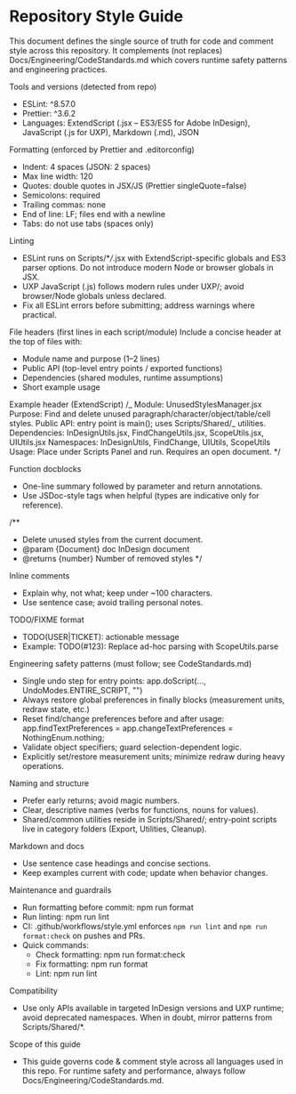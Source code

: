 # Repository Style Guide

This document defines the single source of truth for code and comment style across this repository. It complements (not replaces) Docs/Engineering/CodeStandards.md which covers runtime safety patterns and engineering practices.

Tools and versions (detected from repo)

- ESLint: ^8.57.0
- Prettier: ^3.6.2
- Languages: ExtendScript (.jsx – ES3/ES5 for Adobe InDesign), JavaScript (.js for UXP), Markdown (.md), JSON

Formatting (enforced by Prettier and .editorconfig)

- Indent: 4 spaces (JSON: 2 spaces)
- Max line width: 120
- Quotes: double quotes in JSX/JS (Prettier singleQuote=false)
- Semicolons: required
- Trailing commas: none
- End of line: LF; files end with a newline
- Tabs: do not use tabs (spaces only)

Linting

- ESLint runs on Scripts/\*_/_.jsx with ExtendScript-specific globals and ES3 parser options. Do not introduce modern Node or browser globals in JSX.
- UXP JavaScript (.js) follows modern rules under UXP/; avoid browser/Node globals unless declared.
- Fix all ESLint errors before submitting; address warnings where practical.

File headers (first lines in each script/module)
Include a concise header at the top of files with:

- Module name and purpose (1–2 lines)
- Public API (top-level entry points / exported functions)
- Dependencies (shared modules, runtime assumptions)
- Short example usage

Example header (ExtendScript)
/_
Module: UnusedStylesManager.jsx
Purpose: Find and delete unused paragraph/character/object/table/cell styles.
Public API: entry point is main(); uses Scripts/Shared/_ utilities.
Dependencies: InDesignUtils.jsx, FindChangeUtils.jsx, ScopeUtils.jsx, UIUtils.jsx
Namespaces: InDesignUtils, FindChange, UIUtils, ScopeUtils
Usage: Place under Scripts Panel and run. Requires an open document.
\*/

Function docblocks

- One-line summary followed by parameter and return annotations.
- Use JSDoc-style tags when helpful (types are indicative only for reference).

/\*\*

- Delete unused styles from the current document.
- @param {Document} doc InDesign document
- @returns {number} Number of removed styles
  \*/

Inline comments

- Explain why, not what; keep under ~100 characters.
- Use sentence case; avoid trailing personal notes.

TODO/FIXME format

- TODO(USER|TICKET): actionable message
- Example: TODO(#123): Replace ad-hoc parsing with ScopeUtils.parse

Engineering safety patterns (must follow; see CodeStandards.md)

- Single undo step for entry points: app.doScript(..., UndoModes.ENTIRE_SCRIPT, "<Meaningful Undo Name>")
- Always restore global preferences in finally blocks (measurement units, redraw state, etc.)
- Reset find/change preferences before and after usage: app.findTextPreferences = app.changeTextPreferences = NothingEnum.nothing;
- Validate object specifiers; guard selection-dependent logic.
- Explicitly set/restore measurement units; minimize redraw during heavy operations.

Naming and structure

- Prefer early returns; avoid magic numbers.
- Clear, descriptive names (verbs for functions, nouns for values).
- Shared/common utilities reside in Scripts/Shared/; entry-point scripts live in category folders (Export, Utilities, Cleanup).

Markdown and docs

- Use sentence case headings and concise sections.
- Keep examples current with code; update when behavior changes.

Maintenance and guardrails

- Run formatting before commit: npm run format
- Run linting: npm run lint
- CI: .github/workflows/style.yml enforces `npm run lint` and `npm run format:check` on pushes and PRs.
- Quick commands:
    - Check formatting: npm run format:check
    - Fix formatting: npm run format
    - Lint: npm run lint

Compatibility

- Use only APIs available in targeted InDesign versions and UXP runtime; avoid deprecated namespaces. When in doubt, mirror patterns from Scripts/Shared/\*.

Scope of this guide

- This guide governs code & comment style across all languages used in this repo. For runtime safety and performance, always follow Docs/Engineering/CodeStandards.md.
